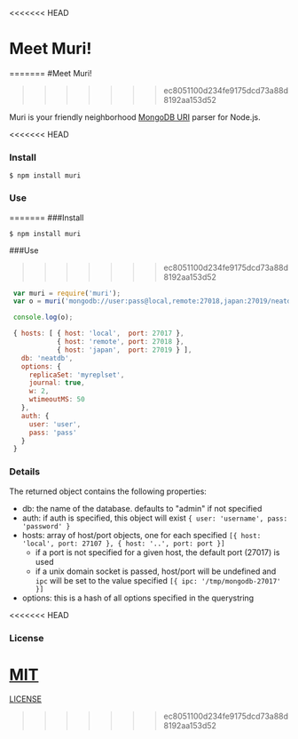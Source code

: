<<<<<<< HEAD
# Meet Muri!
=======
#Meet Muri!
>>>>>>> ec8051100d234fe9175dcd73a88d8192aa153d52

Muri is your friendly neighborhood [MongoDB URI](http://www.mongodb.org/display/DOCS/Connections) parser for Node.js.


<<<<<<< HEAD
### Install

    $ npm install muri

### Use
=======
###Install

    $ npm install muri

###Use
>>>>>>> ec8051100d234fe9175dcd73a88d8192aa153d52

```js
 var muri = require('muri');
 var o = muri('mongodb://user:pass@local,remote:27018,japan:27019/neatdb?replicaSet=myreplset&journal=true&w=2&wtimeoutMS=50');

 console.log(o);

 { hosts: [ { host: 'local',  port: 27017 },
            { host: 'remote', port: 27018 },
            { host: 'japan',  port: 27019 } ],
   db: 'neatdb',
   options: {
     replicaSet: 'myreplset',
     journal: true,
     w: 2,
     wtimeoutMS: 50
   },
   auth: {
     user: 'user',
     pass: 'pass'
   }
 }
```

### Details

The returned object contains the following properties:

- db: the name of the database. defaults to "admin" if not specified
- auth: if auth is specified, this object will exist `{ user: 'username', pass: 'password' }`
- hosts: array of host/port objects, one for each specified `[{ host: 'local', port: 27107 }, { host: '..', port: port }]`
  - if a port is not specified for a given host, the default port (27017) is used
  - if a unix domain socket is passed, host/port will be undefined and `ipc` will be set to the value specified `[{ ipc: '/tmp/mongodb-27017' }]`
- options: this is a hash of all options specified in the querystring

<<<<<<< HEAD
### License

[MIT](https://github.com/aheckmann/muri/blob/master/LICENSE)
=======
[LICENSE](https://github.com/aheckmann/muri/blob/master/LICENSE)
>>>>>>> ec8051100d234fe9175dcd73a88d8192aa153d52
